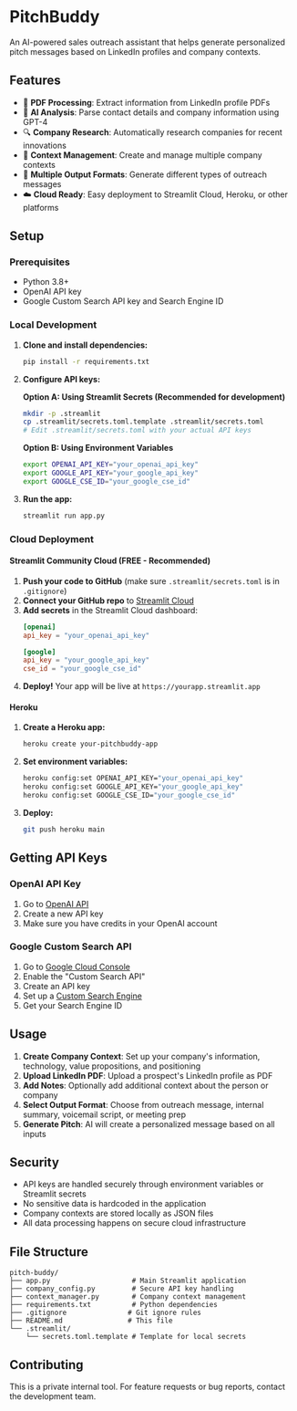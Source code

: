 # PitchBuddy

An AI-powered sales outreach assistant that helps generate personalized pitch messages based on LinkedIn profiles and company contexts.

## Features

- 📄 **PDF Processing**: Extract information from LinkedIn profile PDFs
- 🤖 **AI Analysis**: Parse contact details and company information using GPT-4
- 🔍 **Company Research**: Automatically research companies for recent innovations
- 🏢 **Context Management**: Create and manage multiple company contexts
- 📝 **Multiple Output Formats**: Generate different types of outreach messages
- ☁️ **Cloud Ready**: Easy deployment to Streamlit Cloud, Heroku, or other platforms

## Setup

### Prerequisites

- Python 3.8+
- OpenAI API key
- Google Custom Search API key and Search Engine ID

### Local Development

1. **Clone and install dependencies:**
   ```bash
   pip install -r requirements.txt
   ```

2. **Configure API keys:**
   
   **Option A: Using Streamlit Secrets (Recommended for development)**
   ```bash
   mkdir -p .streamlit
   cp .streamlit/secrets.toml.template .streamlit/secrets.toml
   # Edit .streamlit/secrets.toml with your actual API keys
   ```

   **Option B: Using Environment Variables**
   ```bash
   export OPENAI_API_KEY="your_openai_api_key"
   export GOOGLE_API_KEY="your_google_api_key"
   export GOOGLE_CSE_ID="your_google_cse_id"
   ```

3. **Run the app:**
   ```bash
   streamlit run app.py
   ```

### Cloud Deployment

#### Streamlit Community Cloud (FREE - Recommended)

1. **Push your code to GitHub** (make sure `.streamlit/secrets.toml` is in `.gitignore`)
2. **Connect your GitHub repo** to [Streamlit Cloud](https://share.streamlit.io/)
3. **Add secrets** in the Streamlit Cloud dashboard:
   ```toml
   [openai]
   api_key = "your_openai_api_key"
   
   [google]
   api_key = "your_google_api_key"
   cse_id = "your_google_cse_id"
   ```
4. **Deploy!** Your app will be live at `https://yourapp.streamlit.app`

#### Heroku

1. **Create a Heroku app:**
   ```bash
   heroku create your-pitchbuddy-app
   ```

2. **Set environment variables:**
   ```bash
   heroku config:set OPENAI_API_KEY="your_openai_api_key"
   heroku config:set GOOGLE_API_KEY="your_google_api_key"
   heroku config:set GOOGLE_CSE_ID="your_google_cse_id"
   ```

3. **Deploy:**
   ```bash
   git push heroku main
   ```

## Getting API Keys

### OpenAI API Key
1. Go to [OpenAI API](https://platform.openai.com/api-keys)
2. Create a new API key
3. Make sure you have credits in your OpenAI account

### Google Custom Search API
1. Go to [Google Cloud Console](https://console.cloud.google.com/)
2. Enable the "Custom Search API"
3. Create an API key
4. Set up a [Custom Search Engine](https://cse.google.com/cse/)
5. Get your Search Engine ID

## Usage

1. **Create Company Context**: Set up your company's information, technology, value propositions, and positioning
2. **Upload LinkedIn PDF**: Upload a prospect's LinkedIn profile as PDF
3. **Add Notes**: Optionally add additional context about the person or company
4. **Select Output Format**: Choose from outreach message, internal summary, voicemail script, or meeting prep
5. **Generate Pitch**: AI will create a personalized message based on all inputs

## Security

- API keys are handled securely through environment variables or Streamlit secrets
- No sensitive data is hardcoded in the application
- Company contexts are stored locally as JSON files
- All data processing happens on secure cloud infrastructure

## File Structure

```
pitch-buddy/
├── app.py                    # Main Streamlit application
├── company_config.py         # Secure API key handling
├── context_manager.py        # Company context management
├── requirements.txt          # Python dependencies
├── .gitignore               # Git ignore rules
├── README.md                # This file
└── .streamlit/
    └── secrets.toml.template # Template for local secrets
```

## Contributing

This is a private internal tool. For feature requests or bug reports, contact the development team. 